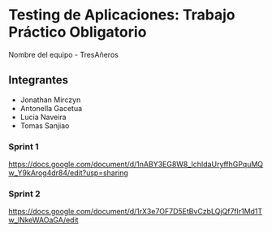 # Testing de Aplicaciones: Trabajo Práctico Obligatorio ## 
Nombre del equipo - TresAñeros
## Integrantes
- Jonathan Mirczyn
- Antonella Gacetua
- Lucia Naveira
- Tomas Sanjiao

### Sprint 1
https://docs.google.com/document/d/1nABY3EG8W8_lchIdaUryffhGPquMQw_Y9kArog4dr84/edit?usp=sharing

### Sprint 2
https://docs.google.com/document/d/1rX3e7OF7D5EtBvCzbLQjQf7flr1Md1Tw_lNkeWAOaGA/edit
